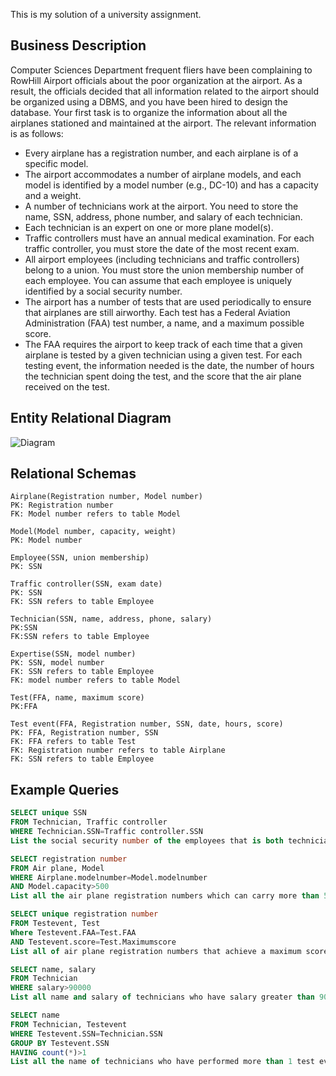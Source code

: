 This is my solution of a university assignment.

## Business Description
Computer Sciences Department frequent fliers have been complaining to RowHill Airport officials about the poor
organization at the airport. As a result, the officials decided that all information related to the airport should be
organized using a DBMS, and you have been hired to design the database. Your first task is to organize the
information about all the airplanes stationed and maintained at the airport. The relevant information is as
follows:
* Every airplane has a registration number, and each airplane is of a specific model.
* The airport accommodates a number of airplane models, and each model is identified by a model
number (e.g., DC-10) and has a capacity and a weight.
* A number of technicians work at the airport. You need to store the name, SSN, address, phone number,
and salary of each technician.
* Each technician is an expert on one or more plane model(s).
* Traffic controllers must have an annual medical examination. For each traffic controller, you must store
the date of the most recent exam.
* All airport employees (including technicians and traffic controllers) belong to a union. You must store
the union membership number of each employee. You can assume that each employee is uniquely
identified by a social security number.
* The airport has a number of tests that are used periodically to ensure that airplanes are still airworthy.
Each test has a Federal Aviation Administration (FAA) test number, a name, and a maximum possible
score.
* The FAA requires the airport to keep track of each time that a given airplane is tested by a given
technician using a given test. For each testing event, the information needed is the date, the number of
hours the technician spent doing the test, and the score that the air plane received on the test.

## Entity Relational Diagram

![Diagram](https://mtungle.github.io/images/Database-Design-of-RowHill-Airport/p1.png)

## Relational Schemas
```
Airplane(Registration number, Model number)
PK: Registration number
FK: Model number refers to table Model

Model(Model number, capacity, weight)
PK: Model number

Employee(SSN, union membership)
PK: SSN

Traffic controller(SSN, exam date)
PK: SSN
FK: SSN refers to table Employee

Technician(SSN, name, address, phone, salary)
PK:SSN
FK:SSN refers to table Employee

Expertise(SSN, model number)
PK: SSN, model number
FK: SSN refers to table Employee
FK: model number refers to table Model

Test(FFA, name, maximum score)
PK:FFA

Test event(FFA, Registration number, SSN, date, hours, score)
PK: FFA, Registration number, SSN
FK: FFA refers to table Test
FK: Registration number refers to table Airplane
FK: SSN refers to table Employee
```

## Example Queries

```SQL
SELECT unique SSN
FROM Technician, Traffic controller
WHERE Technician.SSN=Traffic controller.SSN
List the social security number of the employees that is both technician and traffic controller.

SELECT registration number
FROM Air plane, Model
WHERE Airplane.modelnumber=Model.modelnumber
AND Model.capacity>500
List all the air plane registration numbers which can carry more than 500 passengers.

SELECT unique registration number
FROM Testevent, Test
Where Testevent.FAA=Test.FAA
AND Testevent.score=Test.Maximumscore
List all of air plane registration numbers that achieve a maximum score in at least one test.

SELECT name, salary
FROM Technician
WHERE salary>90000
List all name and salary of technicians who have salary greater than 90000.

SELECT name
FROM Technician, Testevent
WHERE Testevent.SSN=Technician.SSN
GROUP BY Testevent.SSN
HAVING count(*)>1
List all the name of technicians who have performed more than 1 test event.
```

